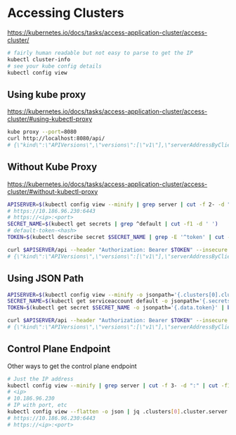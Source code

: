 # Accessing Clusters

https://kubernetes.io/docs/tasks/access-application-cluster/access-cluster/


```bash
# fairly human readable but not easy to parse to get the IP
kubectl cluster-info
# see your kube config details 
kubectl config view
```

## Using kube proxy

https://kubernetes.io/docs/tasks/access-application-cluster/access-cluster/#using-kubectl-proxy

```bash
kube proxy --port=8080
curl http://localhost:8080/api/
# {\"kind\":\"APIVersions\",\"versions\":[\"v1\"],\"serverAddressByClientCIDRs\":[{\"clientCIDR\":\"0.0.0.0/0\",\"serverAddress\":\"10.0.1.149:443\"}]}
```

## Without Kube Proxy

https://kubernetes.io/docs/tasks/access-application-cluster/access-cluster/#without-kubectl-proxy

```bash
APISERVER=$(kubectl config view --minify | grep server | cut -f 2- -d ":" | tr -d " ")
# https://10.186.96.230:6443
# https://<ip>:<port>
SECRET_NAME=$(kubectl get secrets | grep ^default | cut -f1 -d ' ')
# default-token-<hash>
TOKEN=$(kubectl describe secret $SECRET_NAME | grep -E '^token' | cut -f2 -d':' | tr -d " ")

curl $APISERVER/api --header "Authorization: Bearer $TOKEN" --insecure
# {\"kind\":\"APIVersions\",\"versions\":[\"v1\"],\"serverAddressByClientCIDRs\":[{\"clientCIDR\":\"0.0.0.0/0\",\"serverAddress\":\"10.0.1.149:443\"}]}
```

## Using JSON Path 

```bash
APISERVER=$(kubectl config view --minify -o jsonpath='{.clusters[0].cluster.server}')
SECRET_NAME=$(kubectl get serviceaccount default -o jsonpath='{.secrets[0].name}')
TOKEN=$(kubectl get secret $SECRET_NAME -o jsonpath='{.data.token}' | base64 --decode)

curl $APISERVER/api --header "Authorization: Bearer $TOKEN" --insecure
# {\"kind\":\"APIVersions\",\"versions\":[\"v1\"],\"serverAddressByClientCIDRs\":[{\"clientCIDR\":\"0.0.0.0/0\",\"serverAddress\":\"10.0.1.149:443\"}]}
```

## Control Plane Endpoint

Other ways to get the control plane endpoint

```bash
# Just the IP address
kubectl config view --minify | grep server | cut -f 3- -d ":" | cut -f1 -d":" | cut -f 3- -d"/"
# <ip>
# 10.186.96.230
# IP with port, etc
kubectl config view --flatten -o json | jq .clusters[0].cluster.server -r
# https://10.186.96.230:6443
# https://<ip>:<port>
```

